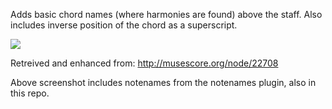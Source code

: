 Adds basic chord names (where harmonies are found) above the staff. Also includes inverse position of the chord as a superscript.

<img src="http://content.screencast.com/users/andresn/folders/Jing/media/d9386ccb-ab09-4460-9c70-9f3099e17ce5/00000138.png"/>

Retreived and enhanced from:
http://musescore.org/node/22708

Above screenshot includes notenames from the notenames plugin, also in this repo.
